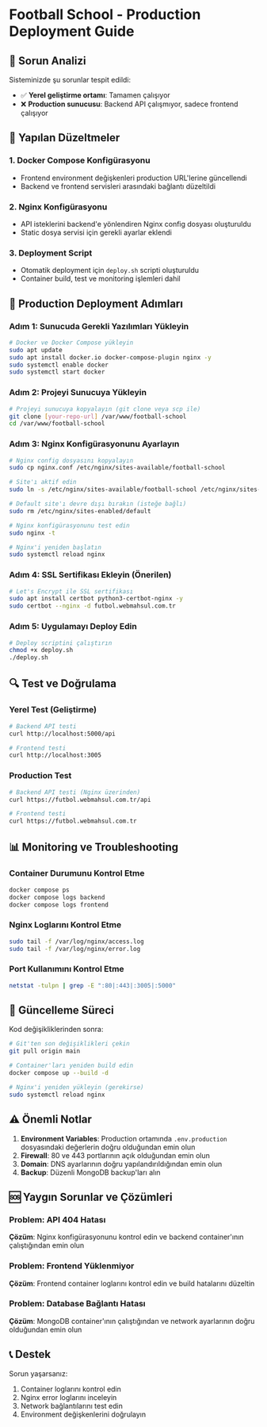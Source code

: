 # Football School - Production Deployment Guide

## 🎯 Sorun Analizi

Sisteminizde şu sorunlar tespit edildi:
- ✅ **Yerel geliştirme ortamı**: Tamamen çalışıyor
- ❌ **Production sunucusu**: Backend API çalışmıyor, sadece frontend çalışıyor

## 🔧 Yapılan Düzeltmeler

### 1. Docker Compose Konfigürasyonu
- Frontend environment değişkenleri production URL'lerine güncellendi
- Backend ve frontend servisleri arasındaki bağlantı düzeltildi

### 2. Nginx Konfigürasyonu
- API isteklerini backend'e yönlendiren Nginx config dosyası oluşturuldu
- Static dosya servisi için gerekli ayarlar eklendi

### 3. Deployment Script
- Otomatik deployment için `deploy.sh` scripti oluşturuldu
- Container build, test ve monitoring işlemleri dahil

## 🚀 Production Deployment Adımları

### Adım 1: Sunucuda Gerekli Yazılımları Yükleyin

```bash
# Docker ve Docker Compose yükleyin
sudo apt update
sudo apt install docker.io docker-compose-plugin nginx -y
sudo systemctl enable docker
sudo systemctl start docker
```

### Adım 2: Projeyi Sunucuya Yükleyin

```bash
# Projeyi sunucuya kopyalayın (git clone veya scp ile)
git clone [your-repo-url] /var/www/football-school
cd /var/www/football-school
```

### Adım 3: Nginx Konfigürasyonunu Ayarlayın

```bash
# Nginx config dosyasını kopyalayın
sudo cp nginx.conf /etc/nginx/sites-available/football-school

# Site'ı aktif edin
sudo ln -s /etc/nginx/sites-available/football-school /etc/nginx/sites-enabled/

# Default site'ı devre dışı bırakın (isteğe bağlı)
sudo rm /etc/nginx/sites-enabled/default

# Nginx konfigürasyonunu test edin
sudo nginx -t

# Nginx'i yeniden başlatın
sudo systemctl reload nginx
```

### Adım 4: SSL Sertifikası Ekleyin (Önerilen)

```bash
# Let's Encrypt ile SSL sertifikası
sudo apt install certbot python3-certbot-nginx -y
sudo certbot --nginx -d futbol.webmahsul.com.tr
```

### Adım 5: Uygulamayı Deploy Edin

```bash
# Deploy scriptini çalıştırın
chmod +x deploy.sh
./deploy.sh
```

## 🔍 Test ve Doğrulama

### Yerel Test (Geliştirme)
```bash
# Backend API testi
curl http://localhost:5000/api

# Frontend testi
curl http://localhost:3005
```

### Production Test
```bash
# Backend API testi (Nginx üzerinden)
curl https://futbol.webmahsul.com.tr/api

# Frontend testi
curl https://futbol.webmahsul.com.tr
```

## 📊 Monitoring ve Troubleshooting

### Container Durumunu Kontrol Etme
```bash
docker compose ps
docker compose logs backend
docker compose logs frontend
```

### Nginx Loglarını Kontrol Etme
```bash
sudo tail -f /var/log/nginx/access.log
sudo tail -f /var/log/nginx/error.log
```

### Port Kullanımını Kontrol Etme
```bash
netstat -tulpn | grep -E ":80|:443|:3005|:5000"
```

## 🔄 Güncelleme Süreci

Kod değişikliklerinden sonra:

```bash
# Git'ten son değişiklikleri çekin
git pull origin main

# Container'ları yeniden build edin
docker compose up --build -d

# Nginx'i yeniden yükleyin (gerekirse)
sudo systemctl reload nginx
```

## ⚠️ Önemli Notlar

1. **Environment Variables**: Production ortamında `.env.production` dosyasındaki değerlerin doğru olduğundan emin olun
2. **Firewall**: 80 ve 443 portlarının açık olduğundan emin olun
3. **Domain**: DNS ayarlarının doğru yapılandırıldığından emin olun
4. **Backup**: Düzenli MongoDB backup'ları alın

## 🆘 Yaygın Sorunlar ve Çözümleri

### Problem: API 404 Hatası
**Çözüm**: Nginx konfigürasyonunu kontrol edin ve backend container'ının çalıştığından emin olun

### Problem: Frontend Yüklenmiyor
**Çözüm**: Frontend container loglarını kontrol edin ve build hatalarını düzeltin

### Problem: Database Bağlantı Hatası
**Çözüm**: MongoDB container'ının çalıştığından ve network ayarlarının doğru olduğundan emin olun

## 📞 Destek

Sorun yaşarsanız:
1. Container loglarını kontrol edin
2. Nginx error loglarını inceleyin
3. Network bağlantılarını test edin
4. Environment değişkenlerini doğrulayın